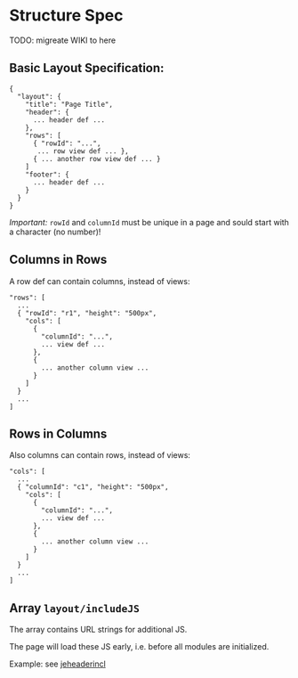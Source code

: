 # Structure Spec

TODO: migreate WIKI to here

## Basic Layout Specification:

    {
      "layout": {
        "title": "Page Title",
        "header": {
          ... header def ...
        },
        "rows": [
          { "rowId": "...",
           ... row view def ... },
          { ... another row view def ... }
        ]
        "footer": {
          ... header def ...
        }
      }
    }

_Important:_
`rowId` and `columnId` must be unique in a page and sould start with a character (no number)!

## Columns in Rows

A row def can contain columns, instead of views:

    "rows": [
      ...
      { "rowId": "r1", "height": "500px",
        "cols": [
          {
            "columnId": "...", 
            ... view def ...
          },
          {
            ... another column view ...
          }
        ]
      }
      ...
    ]

## Rows in Columns

Also columns can contain rows, instead of views:

    "cols": [
      ...
      { "columnId": "c1", "height": "500px",
        "cols": [
          {
            "columnId": "...", 
            ... view def ...
          },
          {
            ... another column view ...
          }
        ]
      }
      ...
    ]


## Array `layout/includeJS`

The array contains URL strings for additional JS. 

The page will load these JS early, i.e. before all modules are initialized.

Example: see [jeheaderincl](../svc/layout/tests/js-incl/structure)
